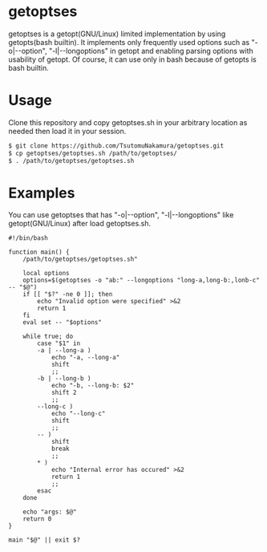 # getoptses
getoptses is a getopt(GNU/Linux) limited implementation by using getopts(bash builtin).
It implements only frequently used options such as "-o|--option", "-l|--longoptions" in getopt and enabling parsing options with usability of getopt.
Of course, it can use only in bash because of getopts is bash builtin.

# Usage
Clone this repository and copy getoptses.sh in your arbitrary location as needed then load it in your session.

```bash
$ git clone https://github.com/TsutomuNakamura/getoptses.git
$ cp getoptses/getoptses.sh /path/to/getoptses/
$ . /path/to/getoptses/getoptses.sh
```
# Examples
You can use getoptses that has "-o|--option", "-l|--longoptions" like getopt(GNU/Linux) after load getoptses.sh.

```shell-script
#!/bin/bash

function main() {
    /path/to/getoptses/getoptses.sh"

    local options
    options=$(getoptses -o "ab:" --longoptions "long-a,long-b:,lonb-c" -- "$@")
    if [[ "$?" -ne 0 ]]; then
        echo "Invalid option were specified" >&2
        return 1
    fi
    eval set -- "$options"

    while true; do
        case "$1" in
        -a | --long-a )
            echo "-a, --long-a"
            shift
            ;;
        -b | --long-b )
            echo "-b, --long-b: $2"
            shift 2
            ;;
        --long-c )
            echo "--long-c"
            shift
            ;;
        -- )
            shift
            break
            ;;
        * )
            echo "Internal error has occured" >&2
            return 1
            ;;
        esac
    done

    echo "args: $@"
    return 0
}

main "$@" || exit $?
```

